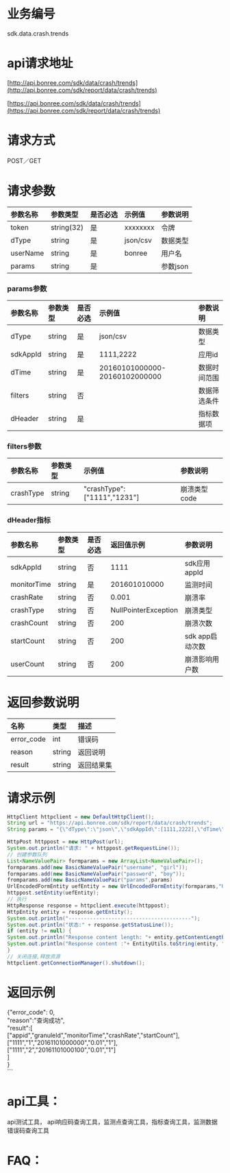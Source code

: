 # 业务编号

sdk.data.crash.trends

# api请求地址

[http://api.bonree.com/sdk/data/crash/trends](http://api.bonree.com/sdk/report/data/crash/trends)

[https://api.bonree.com/sdk/data/crash/trends](https://api.bonree.com/sdk/report/data/crash/trends)

# 请求方式

POST／GET

# 请求参数

| 参数名称 | 参数类型 | 是否必选 | 示例值 | 参数说明 |
| :--- | :--- | :--- | :--- | :--- |
| token | string\(32\) | 是 | xxxxxxxx | 令牌 |
| dType | string | 是 | json/csv | 数据类型 |
| userName | string | 是 | bonree | 用户名 |
| params | string | 是 |  | 参数json |

### params参数

| 参数名称 | 参数类型 | 是否必选 | 示例值 | 参数说明 |
| :--- | :--- | :--- | :--- | :--- |
| dType | string | 是 | json/csv | 数据类型 |
| sdkAppId | string | 是 | 1111,2222 | 应用id |
| dTime | string | 是 | 20160101000000-20160102000000 | 数据时间范围 |
| filters | string | 否 |  | 数据筛选条件 |
| dHeader | string | 是 |  | 指标数据项 |

### filters参数

| 参数名称 | 参数类型 | 示例值 | 参数说明 |
| :--- | :--- | :--- | :--- |
| crashType | string | "crashType":\["1111","1231"\] | 崩溃类型code |

### dHeader指标

| 参数名称 | 参数类型 | 是否必选 | 返回值示例 | 参数说明 |
| :--- | :--- | :--- | :--- | :--- |
| sdkAppId | string | 否 | 1111 | sdk应用appId |
| monitorTime | string | 是 | 201601010000 | 监测时间 |
| crashRate | string | 否 | 0.001 | 崩溃率 |
| crashType | string | 否 | NullPointerException | 崩溃类型 |
| crashCount | string | 否 | 200 | 崩溃次数 |
| startCount | string | 否 | 200 | sdk app启动次数 |
| userCount | string | 否 | 200 | 崩溃影响用户数 |

# 返回参数说明

| 名称 | 类型 | 描述 |
| :--- | :--- | :--- |
| error\_code | int | 错误码 |
| reason | string | 返回说明 |
| result | string | 返回结果集 |

# 请求示例

```java
HttpClient httpclient = new DefaultHttpClient();
String url = "https://api.bonree.com/sdk/report/data/crash/trends";
String params = "{\"dType\":\"json\",\"sdkAppId\":[1111,2222],\"dTime\":\"20160101000000-20160102000000\",\"dHeader\":[appid,granuleId,monitorTime,crashRate,startCount],\"filter\":{\"crashTypeCode\":[\"1111\",\"2222\"]}}";

HttpPost httppost = new HttpPost(url);
System.out.println("请求: " + httppost.getRequestLine());
// 创建参数队列
List<NameValuePair> formparams = new ArrayList<NameValuePair>();
formparams.add(new BasicNameValuePair("username", "girl"));
formparams.add(new BasicNameValuePair("password", "boy"));
fromparams.add(new BasicNameValuePair("params",params)
UrlEncodedFormEntity uefEntity = new UrlEncodedFormEntity(formparams,"UTF-8");
httppost.setEntity(uefEntity);
// 执行
HttpResponse response = httpclient.execute(httppost);
HttpEntity entity = response.getEntity();
System.out.println("----------------------------------------");
System.out.println("状态:" + response.getStatusLine());
if (entity != null) {
System.out.println("Response content length: "+ entity.getContentLength());
System.out.println("Response content :"+ EntityUtils.toString(entity, "UTF-8"));
}
// 关闭连接,释放资源
httpclient.getConnectionManager().shutdown();
```

# 返回示例

{"error\_code": 0,  
    "reason":"查询成功",  
    "result":\[  
        \["appid","granuleId","monitorTime","crashRate","startCount"\],  
        \["1111","1","20161101000000","0.01","1"\],  
        \["1111","2","20161101000100","0.01","1"\]  
    \]  
}  
\`\`\`

# api工具：

api测试工具， api响应码查询工具，监测点查询工具，指标查询工具，监测数据错误码查询工具

# FAQ：



